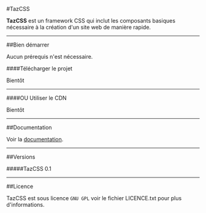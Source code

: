 #TazCSS

__TazCSS__ est un framework CSS qui inclut les composants basiques nécessaire à la création d'un site web de manière rapide.

---

##Bien démarrer

Aucun prérequis n'est nécessaire.

####Télécharger le projet

Bientôt

---

####OU Utiliser le CDN

Bientôt

---

##Documentation

Voir la [documentation]().

---

##Versions

#####TazCSS 0.1

---

##Licence

TazCSS est sous licence `GNU GPL` voir le fichier LICENCE.txt pour plus d'informations.